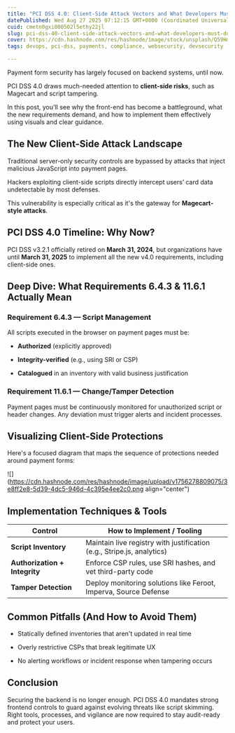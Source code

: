 ```yaml
---
title: "PCI DSS 4.0: Client-Side Attack Vectors and What Developers Must Do"
datePublished: Wed Aug 27 2025 07:12:15 GMT+0000 (Coordinated Universal Time)
cuid: cmetn0gxi000502l5ethy22jl
slug: pci-dss-40-client-side-attack-vectors-and-what-developers-must-do
cover: https://cdn.hashnode.com/res/hashnode/image/stock/unsplash/Q59HmzK38eQ/upload/86d9a9e0669eda19d193527b95dd528c.jpeg
tags: devops, pci-dss, payments, compliance, websecurity, devsecurity

---
```


Payment form security has largely focused on backend systems, until now.

PCI DSS 4.0 draws much-needed attention to **client-side risks**, such as Magecart and script tampering.

In this post, you'll see why the front-end has become a battleground, what the new requirements demand, and how to implement them effectively using visuals and clear guidance.

## The New Client-Side Attack Landscape

Traditional server-only security controls are bypassed by attacks that inject malicious JavaScript into payment pages.

Hackers exploiting client-side scripts directly intercept users’ card data undetectable by most defenses.

This vulnerability is especially critical as it's the gateway for **Magecart-style attacks**.

## PCI DSS 4.0 Timeline: Why Now?

PCI DSS v3.2.1 officially retired on **March 31, 2024**, but organizations have until **March 31, 2025** to implement all the new v4.0 requirements, including client-side ones.

## Deep Dive: What Requirements 6.4.3 & 11.6.1 Actually Mean

### **Requirement 6.4.3 — Script Management**

All scripts executed in the browser on payment pages must be:

* **Authorized** (explicitly approved)
    
* **Integrity-verified** (e.g., using SRI or CSP)
    
* **Catalogued** in an inventory with valid business justification
    

### **Requirement 11.6.1 — Change/Tamper Detection**

Payment pages must be continuously monitored for unauthorized script or header changes. Any deviation must trigger alerts and incident processes.

## Visualizing Client-Side Protections

Here's a focused diagram that maps the sequence of protections needed around payment forms:

![](https://cdn.hashnode.com/res/hashnode/image/upload/v1756278809075/3e8ff2e8-5d39-4dc5-946d-4c395e4ee2c0.png align="center")

## Implementation Techniques & Tools

| **Control** | **How to Implement / Tooling** |
| --- | --- |
| **Script Inventory** | Maintain live registry with justification (e.g., Stripe.js, analytics) |
| **Authorization + Integrity** | Enforce CSP rules, use SRI hashes, and vet third-party code |
| **Tamper Detection** | Deploy monitoring solutions like Feroot, Imperva, Source Defense |

## Common Pitfalls (And How to Avoid Them)

* Statically defined inventories that aren't updated in real time
    
* Overly restrictive CSPs that break legitimate UX
    
* No alerting workflows or incident response when tampering occurs
    

## **Conclusion**

Securing the backend is no longer enough. PCI DSS 4.0 mandates strong frontend controls to guard against evolving threats like script skimming. Right tools, processes, and vigilance are now required to stay audit-ready and protect your users.